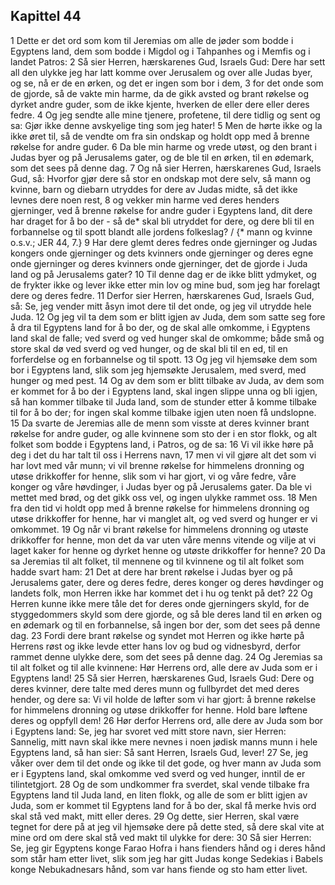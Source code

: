 ## Kapittel 44

1 Dette er det ord som kom til Jeremias om alle de jøder som bodde i Egyptens land, dem som bodde i Migdol og i Tahpanhes og i Memfis og i landet Patros:
2 Så sier Herren, hærskarenes Gud, Israels Gud: Dere har sett all den ulykke jeg har latt komme over Jerusalem og over alle Judas byer, og se, nå er de en ørken, og det er ingen som bor i dem,
3 for det onde som de gjorde, så de vakte min harme, da de gikk avsted og brant røkelse og dyrket andre guder, som de ikke kjente, hverken de eller dere eller deres fedre.
4 Og jeg sendte alle mine tjenere, profetene, til dere tidlig og sent og sa: Gjør ikke denne avskyelige ting som jeg hater!
5 Men de hørte ikke og la ikke øret til, så de vendte om fra sin ondskap og holdt opp med å brenne røkelse for andre guder.
6 Da ble min harme og vrede utøst, og den brant i Judas byer og på Jerusalems gater, og de ble til en ørken, til en ødemark, som det sees på denne dag.
7 Og nå sier Herren, hærskarenes Gud, Israels Gud, så: Hvorfor gjør dere så stor en ondskap mot dere selv, så mann og kvinne, barn og diebarn utryddes for dere av Judas midte, så det ikke levnes dere noen rest,
8 og vekker min harme ved deres henders gjerninger, ved å brenne røkelse for andre guder i Egyptens land, dit dere har draget for å bo der - så de* skal bli utryddet for dere, og dere bli til en forbannelse og til spott blandt alle jordens folkeslag? / {* mann og kvinne o.s.v.; JER 44, 7.}
9 Har dere glemt deres fedres onde gjerninger og Judas kongers onde gjerninger og dets kvinners onde gjerninger og deres egne onde gjerninger og deres kvinners onde gjerninger, det de gjorde i Juda land og på Jerusalems gater?
10 Til denne dag er de ikke blitt ydmyket, og de frykter ikke og lever ikke etter min lov og mine bud, som jeg har forelagt dere og deres fedre.
11 Derfor sier Herren, hærskarenes Gud, Israels Gud, så: Se, jeg vender mitt åsyn imot dere til det onde, og jeg vil utrydde hele Juda.
12 Og jeg vil ta dem som er blitt igjen av Juda, dem som satte seg fore å dra til Egyptens land for å bo der, og de skal alle omkomme, i Egyptens land skal de falle; ved sverd og ved hunger skal de omkomme; både små og store skal dø ved sverd og ved hunger, og de skal bli til en ed, til en forferdelse og en forbannelse og til spott.
13 Og jeg vil hjemsøke dem som bor i Egyptens land, slik som jeg hjemsøkte Jerusalem, med sverd, med hunger og med pest.
14 Og av dem som er blitt tilbake av Juda, av dem som er kommet for å bo der i Egyptens land, skal ingen slippe unna og bli igjen, så han kommer tilbake til Juda land, som de stunder etter å komme tilbake til for å bo der; for ingen skal komme tilbake igjen uten noen få undslopne.
15 Da svarte de Jeremias alle de menn som visste at deres kvinner brant røkelse for andre guder, og alle kvinnene som sto der i en stor flokk, og alt folket som bodde i Egyptens land, i Patros, og de sa:
16 Vi vil ikke høre på deg i det du har talt til oss i Herrens navn,
17 men vi vil gjøre alt det som vi har lovt med vår munn; vi vil brenne røkelse for himmelens dronning og utøse drikkoffer for henne, slik som vi har gjort, vi og våre fedre, våre konger og våre høvdinger, i Judas byer og på Jerusalems gater. Da ble vi mettet med brød, og det gikk oss vel, og ingen ulykke rammet oss.
18 Men fra den tid vi holdt opp med å brenne røkelse for himmelens dronning og utøse drikkoffer for henne, har vi manglet alt, og ved sverd og hunger er vi omkommet.
19 Og når vi brant røkelse for himmelens dronning og utøste drikkoffer for henne, mon det da var uten våre menns vitende og vilje at vi laget kaker for henne og dyrket henne og utøste drikkoffer for henne?
20 Da sa Jeremias til alt folket, til mennene og til kvinnene og til alt folket som hadde svart ham:
21 Det at dere har brent røkelse i Judas byer og på Jerusalems gater, dere og deres fedre, deres konger og deres høvdinger og landets folk, mon Herren ikke har kommet det i hu og tenkt på det?
22 Og Herren kunne ikke mere tåle det for deres onde gjerningers skyld, for de styggedommers skyld som dere gjorde, og så ble deres land til en ørken og en ødemark og til en forbannelse, så ingen bor der, som det sees på denne dag.
23 Fordi dere brant røkelse og syndet mot Herren og ikke hørte på Herrens røst og ikke levde etter hans lov og bud og vidnesbyrd, derfor rammet denne ulykke dere, som det sees på denne dag.
24 Og Jeremias sa til alt folket og til alle kvinnene: Hør Herrens ord, alle dere av Juda som er i Egyptens land!
25 Så sier Herren, hærskarenes Gud, Israels Gud: Dere og deres kvinner, dere talte med deres munn og fullbyrdet det med deres hender, og dere sa: Vi vil holde de løfter som vi har gjort: å brenne røkelse for himmelens dronning og utøse drikkoffer for henne. Hold bare løftene deres og oppfyll dem!
26 Hør derfor Herrens ord, alle dere av Juda som bor i Egyptens land: Se, jeg har svoret ved mitt store navn, sier Herren: Sannelig, mitt navn skal ikke mere nevnes i noen jødisk manns munn i hele Egyptens land, så han sier: Så sant Herren, Israels Gud, lever!
27 Se, jeg våker over dem til det onde og ikke til det gode, og hver mann av Juda som er i Egyptens land, skal omkomme ved sverd og ved hunger, inntil de er tilintetgjort.
28 Og de som undkommer fra sverdet, skal vende tilbake fra Egyptens land til Juda land, en liten flokk, og alle de som er blitt igjen av Juda, som er kommet til Egyptens land for å bo der, skal få merke hvis ord skal stå ved makt, mitt eller deres.
29 Og dette, sier Herren, skal være tegnet for dere på at jeg vil hjemsøke dere på dette sted, så dere skal vite at mine ord om dere skal stå ved makt til ulykke for dere:
30 Så sier Herren: Se, jeg gir Egyptens konge Farao Hofra i hans fienders hånd og i deres hånd som står ham etter livet, slik som jeg har gitt Judas konge Sedekias i Babels konge Nebukadnesars hånd, som var hans fiende og sto ham etter livet.
